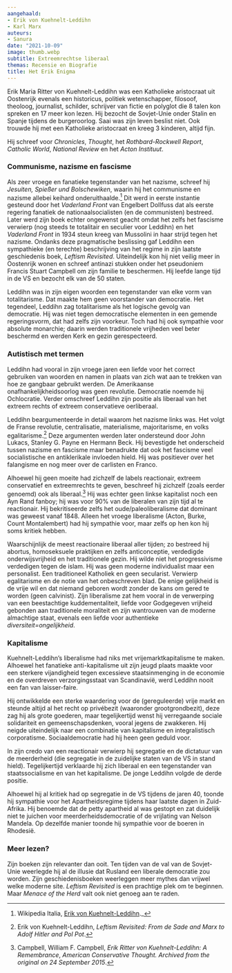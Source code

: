 ```yaml
---
aangehaald:
- Erik von Kuehnelt-Leddihn
- Karl Marx
auteurs:
- Sanura
date: "2021-10-09"
image: thumb.webp
subtitle: Extreemrechtse liberaal
themas: Recensie en Biografie
title: Het Erik Enigma
---
```



Erik Maria Ritter von Kuehnelt-Leddihn was een Katholieke aristocraat uit Oostenrijk evenals een historicus, politiek wetenschapper, filosoof, theoloog, journalist, schilder, schrijver van fictie en polyglot die 8 talen kon spreken en 17 meer kon lezen. Hij bezocht de Sovjet-Unie onder Stalin en Spanje tijdens de burgeroorlog. Saai was zijn leven beslist niet. Ook trouwde hij met een Katholieke aristocraat en kreeg 3 kinderen, altijd fijn. 

Hij schreef voor _Chronicles_, _Thought_, het _Rothbard-Rockwell Report_, _Catholic World_, _National Review_ en het _Acton Instituut_.


### Communisme, nazisme en fascisme

Als zeer vroege en fanatieke tegenstander van het nazisme, schreef hij _Jesuiten, Spießer und Bolschewiken_, waarin hij het communisme en nazisme allebei keihard onderuithaalde.[^1] Dit werd in eerste instantie gesteund door het _Vaderland Front_ van Engelbert Dollfuss dat als eerste regering fanatiek de nationaalsocialisten (en de communisten) bestreed. Later werd zijn boek echter ongewenst geacht omdat het zelfs het fascisme verwierp (nog steeds te totalitair en seculier voor Leddihn) en het _Vaderland Front_ in 1934 steun kreeg van Mussolini in haar strijd tegen het nazisme. Ondanks deze pragmatische beslissing gaf Leddihn een sympathieke (en terechte) beschrijving van het regime in zijn laatste geschiedenis boek, _Leftism Revisited_. Uiteindelijk kon hij niet veilig meer in Oostenrijk wonen en schreef antinazi stukken onder het pseudoniem Francis Stuart Campbell om zijn familie te beschermen. Hij leefde lange tijd in de VS en bezocht elk van de 50 staten.

Leddihn was in zijn eigen woorden een tegenstander van elke vorm van totalitarisme. Dat maakte hem geen voorstander van democratie. Het tegendeel, Leddihn zag totalitarisme als het logische gevolg van democratie. Hij was niet tegen democratische elementen in een gemende regeringsvorm, dat had zelfs zijn voorkeur. Toch had hij ook sympathie voor absolute monarchie; daarin werden traditionele vrijheden veel beter beschermd en werden Kerk en gezin gerespecteerd.


### Autistisch met termen

Leddihn had vooral in zijn vroege jaren een liefde voor het correct gebruiken van woorden en namen in plaats van zich wat aan te trekken van hoe ze gangbaar gebruikt werden. De Amerikaanse onafhankelijkheidsoorlog was geen revolutie. Democratie noemde hij Ochlocratie. Verder omschreef Leddihn zijn positie als liberaal van het extreem rechts of extreem conservatieve oerliberaal.

Leddihn beargumenteerde in detail waarom het nazisme links was. Het volgt de Franse revolutie, centralisatie, materialisme, majoritarisme, en volks egalitarisme.[^2] Deze argumenten werden later ondersteund door John Lukacs, Stanley G. Payne en Hermann Beck. Hij bevestigde het onderscheid tussen nazisme en fascisme maar benadrukte dat ook het fascisme veel socialistische en antiklerikale invloeden hield. Hij was positiever over het falangisme en nog meer over de carlisten en Franco.

Alhoewel hij geen moeite had zichzelf de labels reactionair, extreem conservatief en extreemrechts te geven, beschreef hij zichzelf (zoals eerder genoemd) ook als liberaal.[^3] Hij was echter geen linkse kapitalist noch een Ayn Rand fanboy; hij was voor 90% van de liberalen van zijn tijd al te reactionair. Hij bekritiseerde zelfs het oude/paleoliberalisme dat dominant was geweest vanaf 1848. Alleen het vroege liberalisme (Acton, Burke, Count Montalembert) had hij sympathie voor, maar zelfs op hen kon hij soms kritiek hebben.

Waarschijnlijk de meest reactionaire liberaal aller tijden; zo bestreed hij abortus, homoseksuele praktijken en zelfs anticonceptie, verdedigde onderwijsvrijheid en het traditionele gezin. Hij wilde niet het progressivisme verdedigen tegen de islam. Hij was geen moderne individualist maar een personalist. Een traditioneel Katholiek en geen secularist. Verwierp egalitarisme en de notie van het onbeschreven blad. De enige gelijkheid is de vrije wil en dat niemand geboren wordt zonder de kans om gered te worden (geen calvinist). Zijn liberalisme zat hem vooral in de verwerping van een beestachtige kuddementaliteit, liefde voor Godgegeven vrijheid gebonden aan traditionele moraliteit en zijn wantrouwen van de moderne almachtige staat, evenals een liefde voor authentieke _diversiteit=ongelijkheid_. 


### Kapitalisme

Kuehnelt-Leddihn’s liberalisme had niks met vrijemarktkapitalisme te maken. Alhoewel het fanatieke anti-kapitalisme uit zijn jeugd plaats maakte voor een sterkere vijandigheid tegen excessieve staatsinmenging in de economie en de overdreven verzorgingsstaat van Scandinavië, werd Leddihn nooit een fan van laisser-faire. 

Hij ontwikkelde een sterke waardering voor de (gereguleerde) vrije markt en steunde altijd al het recht op privébezit (waaronder grootgrondbezit), deze zag hij als grote goederen, maar tegelijkertijd wenst hij verregaande sociale solidariteit en gemeenschapsdenken, vooral jegens de zwakkeren. Hij neigde uiteindelijk naar een combinatie van kapitalisme en integralistisch corporatisme. Sociaaldemocratie had hij heen geen geduld voor. 

In zijn credo van een reactionair verwierp hij segregatie en de dictatuur van de meerderheid (die segregatie in de zuidelijke staten van de VS in stand hield). Tegelijkertijd verklaarde hij zich liberaal en een tegenstander van staatssocialisme en van het kapitalisme. De jonge Leddihn volgde de derde positie. 

Alhoewel hij al kritiek had op segregatie in de VS tijdens de jaren 40, toonde hij sympathie voor het Apartheidsregime tijdens haar laatste dagen in Zuid-Afrika. Hij benoemde dat de petty apartheid al was gestopt en zat duidelijk niet te juichen voor meerderheidsdemocratie of de vrijlating van Nelson Mandela. Op dezelfde manier toonde hij sympathie voor de boeren in Rhodesië. 


### Meer lezen?

Zijn boeken zijn relevanter dan ooit. Ten tijden van de val van de Sovjet-Unie weerlegde hij al de illusie dat Rusland een liberale democratie zou worden. Zijn geschiedenisboeken weerleggen meer mythes dan vrijwel welke moderne site. _Leftism Revisited_ is een prachtige plek om te beginnen. Maar _Menace of the Herd_ valt ook niet genoeg aan te raden. 


[^1]: Wikipedia Italia, [Erik von Kuehnelt-Leddihn](https://italiawiki.com/pages/nobilt-austriaca/erik-von-kuehnelt-leddihn.html)._
[^2]: Erik von Kuehnelt-Leddihn, _Leftism Revisited: From de Sade and Marx to Adolf Hitler and Pol Pot_.
[^3]: Campbell, William F. Campbell, _Erik Ritter von Kuehnelt-Leddihn: A Remembrance_, _American Conservative Thought. Archived from the original on 24 September 2015_.

